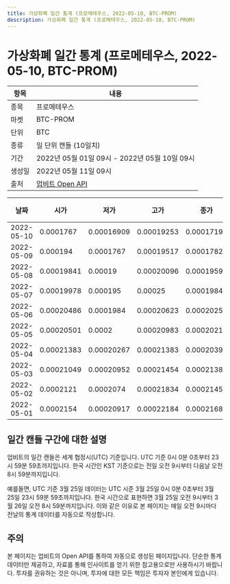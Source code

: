 ```yaml
---
title: 가상화폐 일간 통계 (프로메테우스, 2022-05-10, BTC-PROM)
description: 가상화폐 일간 통계 (프로메테우스, 2022-05-10, BTC-PROM)
---
```



가상화폐 일간 통계 (프로메테우스, 2022-05-10, BTC-PROM)
===

|항목|내용|
|--|--|
|종목|프로메테우스|
|마켓|BTC-PROM|
|단위|BTC|
|종류|일 단위 캔들 (10일치)|
|기간|2022년 05월 01일 09시 - 2022년 05월 10일 09시|
|생성일|2022년 05월 11일 09시|
|출처|[업비트 Open API](https://docs.upbit.com)|


|날짜|시가|저가|고가|종가|비고|
|--|--|--|--|--|--|
|2022-05-10|0.0001767|0.00016909|0.00019253|0.00017199|    |
|2022-05-09|0.000194|0.0001767|0.00019517|0.0001782|    |
|2022-05-08|0.00019841|0.00019|0.00020096|0.00019592|    |
|2022-05-07|0.00019978|0.000195|0.00025|0.00019841|    |
|2022-05-06|0.00020486|0.0001984|0.00020623|0.00020252|    |
|2022-05-05|0.00020501|0.0002|0.00020983|0.00020217|    |
|2022-05-04|0.00021383|0.00020267|0.00021383|0.00020392|    |
|2022-05-03|0.00021049|0.00020952|0.00021454|0.00021386|    |
|2022-05-02|0.0002121|0.0002074|0.00021834|0.00021458|    |
|2022-05-01|0.0002154|0.00020917|0.00022184|0.00021688|    |


일간 캔들 구간에 대한 설명
---


업비트의 일간 캔들은 세계 협정시(UTC) 기준입니다. 
UTC 기준 0시 0분 0초부터 23시 59분 59초까지입니다. 
한국 시간인 KST 기준으로는 전일 오전 9시부터 다음날 오전 8시 59분까지입니다. 


예를들면, UTC 기준 3월 25일 데이터는 UTC 시준 3월 25일 0시 0분 0초부터 3월 25일 23시 59분 59초까지입니다. 
한국 시간으로 표현하면 3월 25일 오전 9시부터 3월 26일 오전 8시 59분까지입니다. 
이와 같은 이유로 본 페이지는 매일 오전 9시마다 전날의 통계 데이터를 자동으로 작성합니다. 


주의
---


본 페이지는 업비트의 Open API를 통하여 자동으로 생성된 페이지입니다. 
단순한 통계 데이터만 제공하고, 자료를 통해 인사이트를 얻기 위한 참고용으로만 사용하시기 바랍니다. 
투자를 권유하는 것은 아니며, 투자에 대한 모든 책임은 투자자 본인에게 있습니다. 
